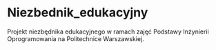 # Niezbednik_edukacyjny
Projekt niezbędnika edukacyjnego w ramach zajęć Podstawy Inżynierii Oprogramowania na Politechnice Warszawskiej.
